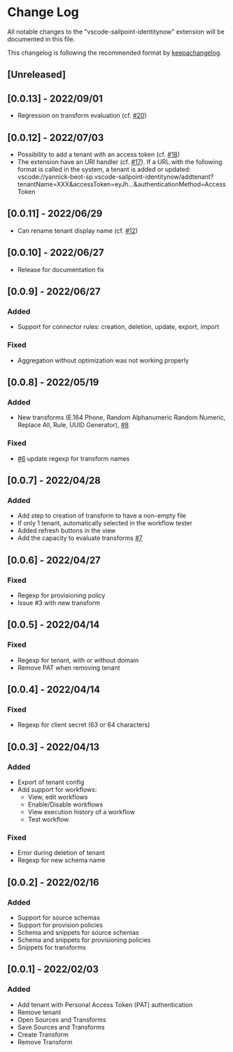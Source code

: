 # Change Log

All notable changes to the "vscode-sailpoint-identitynow" extension will be documented in this file.

This changelog is following the recommended format by [keepachangelog](https://keepachangelog.com/en/1.0.0/).

## [Unreleased]

## [0.0.13] - 2022/09/01
- Regression on transform evaluation (cf. [#20](https://github.com/yannick-beot-sp/vscode-sailpoint-identitynow/issues/20))

## [0.0.12] - 2022/07/03
- Possibility to add a tenant with an access token (cf. [#18](https://github.com/yannick-beot-sp/vscode-sailpoint-identitynow/issues/18))
- The extension have an URI handler (cf. [#17](https://github.com/yannick-beot-sp/vscode-sailpoint-identitynow/issues/17)). If a URL with the following format is called in the system, a tenant is added or updated: vscode://yannick-beot-sp.vscode-sailpoint-identitynow/addtenant?tenantName=XXX&accessToken=eyJh...&authenticationMethod=AccessToken

## [0.0.11] - 2022/06/29
- Can rename tenant display name (cf. [#12](https://github.com/yannick-beot-sp/vscode-sailpoint-identitynow/issues/12))

## [0.0.10] - 2022/06/27
- Release for documentation fix

## [0.0.9] - 2022/06/27

### Added
- Support for connector rules: creation, deletion, update, export, import

### Fixed

- Aggregation without optimization was not working properly

## [0.0.8] - 2022/05/19
### Added

- New transforms (E.164 Phone, Random Alphanumeric Random Numeric,  Replace All, Rule, UUID Generator), [#8](https://github.com/yannick-beot-sp/vscode-sailpoint-identitynow/pull/8)

### Fixed

- [#6](https://github.com/yannick-beot-sp/vscode-sailpoint-identitynow/issues/6) update regexp for transform names

## [0.0.7] - 2022/04/28
### Added
- Add step to creation of transform to have a non-empty file
- If only 1 tenant, automatically selected in the workflow tester
- Added refresh buttons in the view
- Add the capacity to evaluate transforms [#7](https://github.com/yannick-beot-sp/vscode-sailpoint-identitynow/pull/7)

## [0.0.6] - 2022/04/27
### Fixed
- Regexp for provisioning policy
- Issue #3 with new transform

## [0.0.5] - 2022/04/14
### Fixed
- Regexp for tenant, with or without domain
- Remove PAT when removing tenant

## [0.0.4] - 2022/04/14

### Fixed
- Regexp for client secret (63 or 64 characters)

## [0.0.3] - 2022/04/13
### Added
- Export of tenant config
- Add support for workflows:
  - View, edit workflows
  - Enable/Disable workflows
  - View execution history of a workflow
  - Test workflow

### Fixed
- Error during deletion of tenant
- Regexp for new schema name

## [0.0.2] - 2022/02/16
### Added
- Support for source schemas
- Support for provision policies
- Schema and snippets for source schemas
- Schema and snippets for provisioning policies
- Snippets for transforms

## [0.0.1] - 2022/02/03
### Added
- Add tenant with Personal Access Token (PAT) authentication
- Remove tenant
- Open Sources and Transforms
- Save Sources and Transforms
- Create Transform
- Remove Transform